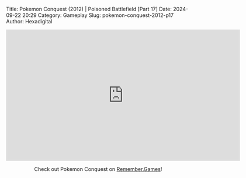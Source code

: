 Title: Pokemon Conquest (2012) | Poisoned Battlefield [Part 17]
Date: 2024-09-22 20:29
Category: Gameplay
Slug: pokemon-conquest-2012-p17
Author: Hexadigital

<center><iframe src="https://www.youtube.com/embed/n2xds6S_QOw?feature=oembed" allow="accelerometer; autoplay; encrypted-media; gyroscope; picture-in-picture" width="640" height="360" frameborder="0"></iframe>

Check out Pokemon Conquest on [Remember.Games](https://remember.games/game/408/pokemon-conquest/)!</center>